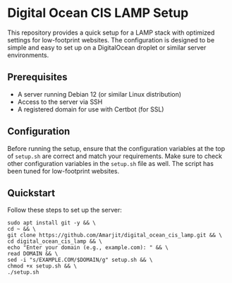 # Digital Ocean CIS LAMP Setup

This repository provides a quick setup for a LAMP stack with optimized settings for low-footprint websites. The configuration is designed to be simple and easy to set up on a DigitalOcean droplet or similar server environments.

## Prerequisites

- A server running Debian 12 (or similar Linux distribution)
- Access to the server via SSH
- A registered domain for use with Certbot (for SSL)

## Configuration

Before running the setup, ensure that the configuration variables at the top of `setup.sh` are correct and match your requirements.
Make sure to check other configuration variables in the `setup.sh` file as well. The script has been tuned for low-footprint websites.

## Quickstart

Follow these steps to set up the server:
    
    sudo apt install git -y && \
    cd ~ && \
    git clone https://github.com/Amarjit/digital_ocean_cis_lamp.git && \
    cd digital_ocean_cis_lamp && \
    echo "Enter your domain (e.g., example.com): " && \
    read DOMAIN && \
    sed -i "s/EXAMPLE.COM/$DOMAIN/g" setup.sh && \
    chmod +x setup.sh && \
    ./setup.sh
